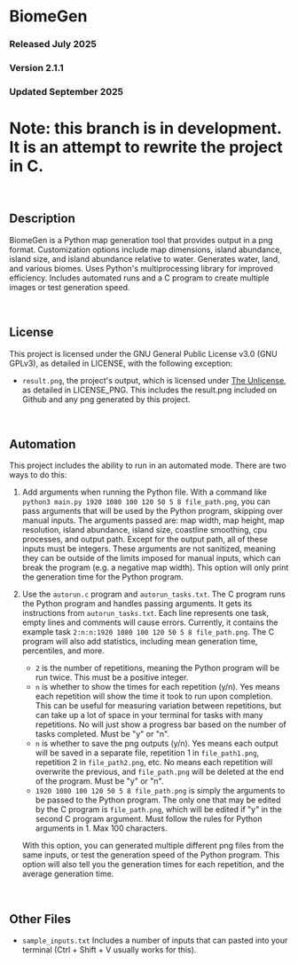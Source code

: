 # BiomeGen
### Released July 2025
### Version 2.1.1
### Updated September 2025

# Note: this branch is in development. It is an attempt to rewrite the project in C.

<br/>

## Description
BiomeGen is a Python map generation tool that provides output in a png format.
Customization options include map dimensions, island abundance, island size, and
island abundance relative to water. Generates water, land, and various biomes.
Uses Python's multiprocessing library for improved efficiency. Includes automated
runs and a C program to create multiple images or test generation speed.

<br/>

## License
This project is licensed under the GNU General Public License v3.0 (GNU GPLv3),
as detailed in LICENSE, with the following exception:
 - `result.png`, the project's output, which is licensed under
   [The Unlicense](https://unlicense.org/), as detailed in LICENSE_PNG. This
   includes the result.png included on Github and any png generated by this project.

<br/>

## Automation

This project includes the ability to run in an automated mode. There are two ways
to do this:

1. Add arguments when running the Python file. With a command like
   `python3 main.py 1920 1080 100 120 50 5 8 file_path.png`, you can pass arguments
   that will be used by the Python program, skipping over manual inputs. The arguments
   passed are: map width, map height, map resolution, island abundance, island size,
   coastline smoothing, cpu processes, and output path. Except for the output path,
   all of these inputs must be integers. These arguments are not sanitized, meaning
   they can be outside of the limits imposed for manual inputs, which can break
   the program (e.g. a negative map width). This option will only print the
   generation time for the Python program.

2. Use the `autorun.c` program and `autorun_tasks.txt`. The C program runs
   the Python program and handles passing arguments. It gets its instructions
   from `autorun_tasks.txt`. Each line represents one task, empty lines and comments
   will cause errors. Currently, it contains the example task
   `2:n:n:1920 1080 100 120 50 5 8 file_path.png`. The C program will also add
   statistics, including mean generation time, percentiles, and more.

     - `2` is the number of repetitions, meaning the Python program will be run
       twice. This must be a positive integer.
     - `n` is whether to show the times for each repetition (y/n). Yes means each
       repetition will show the time it took to run upon completion. This can be
       useful for measuring variation between repetitions, but can take up a lot
       of space in your terminal for tasks with many repetitions. No will just
       show a progress bar based on the number of tasks completed.
       Must be "y" or "n".
     - `n` is whether to save the png outputs (y/n). Yes means each output will
       be saved in a separate file, repetition 1 in `file_path1.png`, repetition
       2 in `file_path2.png`, etc. No means each repetition will overwrite the
       previous, and `file_path.png` will be deleted at the end of the program.
       Must be "y" or "n".
     - `1920 1080 100 120 50 5 8 file_path.png` is simply the arguments to be passed
       to the Python program. The only one that may be edited by the C program
       is `file_path.png`, which will be edited if "y" in the second C program
       argument. Must follow the rules for Python arguments in 1. Max 100 characters.
    
    With this option, you can generated multiple different png files from the same
    inputs, or test the generation speed of the Python program. This option will
    also tell you the generation times for each repetition, and the average
    generation time.


<br/>

## Other Files
 - `sample_inputs.txt`
   Includes a number of inputs that can pasted into your terminal
   (Ctrl + Shift + V usually works for this).